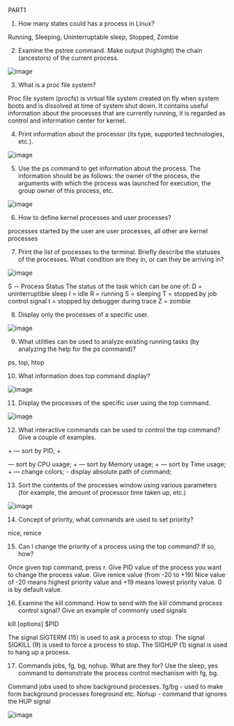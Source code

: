 PART1
1. How many states could has a process in Linux?

Running, Sleeping, Uninterruptable sleep, Stopped, Zombie

2. Examine the pstree command. Make output (highlight) the chain (ancestors) of the current process.

![image](https://user-images.githubusercontent.com/46942305/148648681-e07975ef-2b05-462a-b584-1798989c04fd.png)

3. What is a proc file system?

Proc file system (procfs) is virtual file system created on fly when system boots and is dissolved at time of system shut down.
It contains useful information about the processes that are currently running, it is regarded as control and information center for kernel.

4. Print information about the processor (its type, supported technologies, etc.).

![image](https://user-images.githubusercontent.com/46942305/148649169-ad639906-258a-49c8-892f-e97e428f81e1.png)

5. Use the ps command to get information about the process. The information should be as
follows: the owner of the process, the arguments with which the process was launched for
execution, the group owner of this process, etc.

![image](https://user-images.githubusercontent.com/46942305/148649970-94e8482a-5cdd-4f88-a315-035d5f0b0fb3.png)

6. How to define kernel processes and user processes?

processes started by the user are user processes, all other are kernel processes

7. Print the list of processes to the terminal. Briefly describe the statuses of the processes.
What condition are they in, or can they be arriving in?

![image](https://user-images.githubusercontent.com/46942305/148651427-3be1ac52-e32f-455e-8bb4-a1decd7157a7.png)

 S  --  Process Status
           The status of the task which can be one of:
               D = uninterruptible sleep
               I = idle
               R = running
               S = sleeping
               T = stopped by job control signal
               t = stopped by debugger during trace
               Z = zombie
               
8. Display only the processes of a specific user.

![image](https://user-images.githubusercontent.com/46942305/148651707-b6c1d9af-6256-4066-934d-af4140d7aff2.png)

9. What utilities can be used to analyze existing running tasks (by analyzing the help for the ps command)?

ps, top, htop

10. What information does top command display?

![image](https://user-images.githubusercontent.com/46942305/148651673-c5121d05-5a9c-4a69-97a3-dd59da6a774d.png)

11. Display the processes of the specific user using the top command.

![image](https://user-images.githubusercontent.com/46942305/148651808-5232f327-b366-479c-92ad-a7216ed07394.png)

12. What interactive commands can be used to control the top command? Give a couple of examples.

<Shift>+<N> — sort by PID;
<Shift>+<P> — sort by CPU usage;
<Shift>+<M> — sort by Memory usage;
<Shift>+<T> — sort by Time usage;
<Shift>+<Z> — change colors;
<c> - display absolute path of command;
 
13. Sort the contents of the processes window using various parameters (for example, the
amount of processor time taken up, etc.)

![image](https://user-images.githubusercontent.com/46942305/148651920-717d5364-5656-4e2e-af09-757312ccc961.png)

14. Concept of priority, what commands are used to set priority?
  
nice, renice

15. Can I change the priority of a process using the top command? If so, how?

Once given top command, press r. Give PID value of the process you want to change the process value. Give renice value (from -20 to +19)
Nice value of -20 means highest priority value and +19 means lowest priority value. 0 is by default value.
  
16. Examine the kill command. How to send with the kill command process control signal? Give an example of commonly used signals

kill [options] $PID
 
The signal SIGTERM (15) is used to ask a process to stop.
The signal SIGKILL (9) is used to force a process to stop.
The SIGHUP (1) signal is used to hang up a process.
 
17. Commands jobs, fg, bg, nohup. What are they for? Use the sleep, yes command to
demonstrate the process control mechanism with fg, bg.
 
Command jobs used to show background processes.
fg/bg - used to make form background processes foreground etc.
Nohup - command that ignores the HUP signal
 
![image](https://user-images.githubusercontent.com/46942305/148652700-6e2c3c6c-f2bb-42d3-9cbd-26410bbfd669.png)

 
